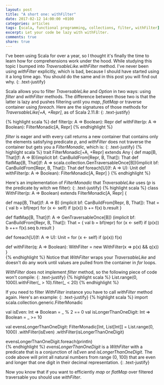 ```yaml
---
layout: post
title: "A short one: withFilter"
date: 2017-02-12 14:00:00 +0100
categories: articles
tags: [scala, functional programming, collections, filter, withFilter]
excerpt: Let your code be lazy with withFilter.
comments: true
share: true
---
```


I've been using Scala for over a year, so I thought it's finally the time to learn how for comprehensions work under the hood.
While studying this topic I bumped into *TraversableLike.withFilter* method.
I've never been using *withFilter* explicitly, which is bad, because I should have started using it a long time ago.
You should do the same and in this post you will find out why.
{: .text-justify}

Scala allows you to filter *TraversableLike* and *Option* in two ways: using *filter* and *withFilter* methods.
The difference between those two is that the latter is lazy and pushes filtering until you *map*, *flatMap* or traverse container using *foreach*.
Here are the signatures of those methods for *TraversableLike[+A, +Repr]*, as of Scala 2.11.8:
{: .text-justify}

{% highlight scala %}
def filter(p: A => Boolean): Repr
def withFilter(p: A => Boolean): FilterMonadic[A, Repr]
{% endhighlight %}

*filter* is eager and with every call returns a new container that contains only the elements satisfying predicate *p*, and *withFilter* does not traverse the container but gets you a *FilterMonadic*, which is:
{: .text-justify}
{% highlight scala %}
trait FilterMonadic[+A, +Repr] extends Any {
  def map[B, That](f: A => B)(implicit bf: CanBuildFrom[Repr, B, That]): That
  def flatMap[B, That](f: A => scala.collection.GenTraversableOnce[B])(implicit bf: CanBuildFrom[Repr, B, That]): That
  def foreach[U](f: A => U): Unit
  def withFilter(p: A => Boolean): FilterMonadic[A, Repr]
}
{% endhighlight %}

Here's an implementation of *FilterMonadic* that *TraversableLike* uses (*p* is the predicate by witch we filter):
{: .text-justify}
{% highlight scala %}
class WithFilter(p: A => Boolean) extends FilterMonadic[A, Repr] {

  def map[B, That](f: A => B)
      (implicit bf: CanBuildFrom[Repr, B, That]): That = {
    val b = bf(repr)
    for (x <- self)
      if (p(x)) b += f(x)
    b.result
  }

  def flatMap[B, That](f: A => GenTraversableOnce[B])
      (implicit bf: CanBuildFrom[Repr, B, That]): That = {
    val b = bf(repr)
    for (x <- self)
      if (p(x)) b ++= f(x).seq
    b.result
   }

   def foreach[U](f: A => U): Unit =
     for (x <- self)
       if (p(x)) f(x)

   def withFilter(q: A => Boolean): WithFilter =
     new WithFilter(x => p(x) && q(x))
}      
{% endhighlight %}
Notice that *WithFilter* wraps your *TraversableLike* and doesn't do any work until values are pulled from the container in *for* loops.

*WithFilter* does not implement *filter* method, so the following piece of code won't compile:
{: .text-justify}
{% highlight scala %}
List.range(0, 1000).withFilter(_ > 10).filter(_ < 20)
{% endhighlight %}

If you need to filter *WithFilter* instance you have to call *withFilter* method again.
Here's an example:
{: .text-justify}
{% highlight scala %}
import scala.collection.generic.FilterMonadic

val isEven: Int => Boolean = _ % 2 == 0
val isLongerThanOneDigit: Int => Boolean = _ >= 10

val evensLongerThanOneDigit: FilterMonadic[Int, List[Int]] =
  List.range(0, 1000)
    .withFilter(isEven)
    .withFilter(isLongerThanOneDigit)

evensLongerThanOneDigit.foreach(println)    
{% endhighlight %}
*evensLongerThanOneDigit* is a *WithFilter* with a predicate that is a conjunction of *isEven* and *isLongerThanOneDigit*.
The code above will print all natural numbers from range (0, 100) that are even and longer that one digit in their decimal representation.
{: .text-justify}

Now you know that if you want to efficiently *map* or *flatMap* over filtered traversable you should use *withFilter*.
